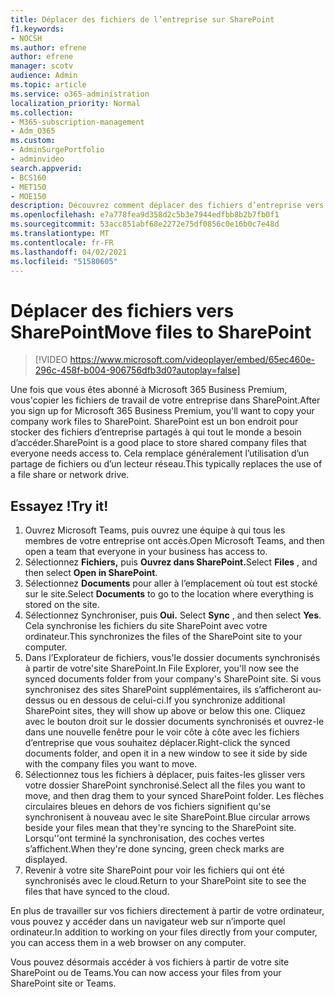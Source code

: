 ```yaml
---
title: Déplacer des fichiers de l’entreprise sur SharePoint
f1.keywords:
- NOCSH
ms.author: efrene
author: efrene
manager: scotv
audience: Admin
ms.topic: article
ms.service: o365-administration
localization_priority: Normal
ms.collection:
- M365-subscription-management
- Adm_O365
ms.custom:
- AdminSurgePortfolio
- adminvideo
search.appverid:
- BCS160
- MET150
- MOE150
description: Découvrez comment déplacer des fichiers d’entreprise vers SharePoint.
ms.openlocfilehash: e7a778fea9d358d2c5b3e7944edfbb8b2b7fb0f1
ms.sourcegitcommit: 53acc851abf68e2272e75df0856c0e16b0c7e48d
ms.translationtype: MT
ms.contentlocale: fr-FR
ms.lasthandoff: 04/02/2021
ms.locfileid: "51580605"
---
```

# <a name="move-files-to-sharepoint"></a><span data-ttu-id="64eb1-103">Déplacer des fichiers vers SharePoint</span><span class="sxs-lookup"><span data-stu-id="64eb1-103">Move files to SharePoint</span></span>

> [!VIDEO https://www.microsoft.com/videoplayer/embed/65ec460e-296c-458f-b004-906756dfb3d0?autoplay=false]

<span data-ttu-id="64eb1-104">Une fois que vous êtes abonné à Microsoft 365 Business Premium, vous&#39;copier les fichiers de travail de votre entreprise dans SharePoint.</span><span class="sxs-lookup"><span data-stu-id="64eb1-104">After you sign up for Microsoft 365 Business Premium, you&#39;ll want to copy your company work files to SharePoint.</span></span> <span data-ttu-id="64eb1-105">SharePoint est un bon endroit pour stocker des fichiers d’entreprise partagés à qui tout le monde a besoin d’accéder.</span><span class="sxs-lookup"><span data-stu-id="64eb1-105">SharePoint is a good place to store shared company files that everyone needs access to.</span></span> <span data-ttu-id="64eb1-106">Cela remplace généralement l’utilisation d’un partage de fichiers ou d’un lecteur réseau.</span><span class="sxs-lookup"><span data-stu-id="64eb1-106">This typically replaces the use of a file share or network drive.</span></span>

## <a name="try-it"></a><span data-ttu-id="64eb1-107">Essayez !</span><span class="sxs-lookup"><span data-stu-id="64eb1-107">Try it!</span></span>

1. <span data-ttu-id="64eb1-108">Ouvrez Microsoft Teams, puis ouvrez une équipe à qui tous les membres de votre entreprise ont accès.</span><span class="sxs-lookup"><span data-stu-id="64eb1-108">Open Microsoft Teams, and then open a team that everyone in your business has access to.</span></span>
2. <span data-ttu-id="64eb1-109">Sélectionnez **Fichiers,** puis **Ouvrez dans SharePoint.**</span><span class="sxs-lookup"><span data-stu-id="64eb1-109">Select  **Files** , and then select  **Open in SharePoint**.</span></span>
3. <span data-ttu-id="64eb1-110">Sélectionnez  **Documents** pour aller à l’emplacement où tout est stocké sur le site.</span><span class="sxs-lookup"><span data-stu-id="64eb1-110">Select  **Documents** to go to the location where everything is stored on the site.</span></span>
4. <span data-ttu-id="64eb1-111">Sélectionnez Synchroniser, puis **Oui.** </span><span class="sxs-lookup"><span data-stu-id="64eb1-111">Select  **Sync** , and then select  **Yes**.</span></span> <span data-ttu-id="64eb1-112">Cela synchronise les fichiers du site SharePoint avec votre ordinateur.</span><span class="sxs-lookup"><span data-stu-id="64eb1-112">This synchronizes the files of the SharePoint site to your computer.</span></span>
5. <span data-ttu-id="64eb1-113">Dans l’Explorateur de fichiers, vous&#39;le dossier documents synchronisés à partir de votre&#39;site SharePoint.</span><span class="sxs-lookup"><span data-stu-id="64eb1-113">In File Explorer, you&#39;ll now see the synced documents folder from your company&#39;s SharePoint site.</span></span> <span data-ttu-id="64eb1-114">Si vous synchronisez des sites SharePoint supplémentaires, ils s’afficheront au-dessus ou en dessous de celui-ci.</span><span class="sxs-lookup"><span data-stu-id="64eb1-114">If you synchronize additional SharePoint sites, they will show up above or below this one.</span></span> <span data-ttu-id="64eb1-115">Cliquez avec le bouton droit sur le dossier documents synchronisés et ouvrez-le dans une nouvelle fenêtre pour le voir côte à côte avec les fichiers d’entreprise que vous souhaitez déplacer.</span><span class="sxs-lookup"><span data-stu-id="64eb1-115">Right-click the synced documents folder, and open it in a new window to see it side by side with the company files you want to move.</span></span>
6. <span data-ttu-id="64eb1-116">Sélectionnez tous les fichiers à déplacer, puis faites-les glisser vers votre dossier SharePoint synchronisé.</span><span class="sxs-lookup"><span data-stu-id="64eb1-116">Select all the files you want to move, and then drag them to your synced SharePoint folder.</span></span> <span data-ttu-id="64eb1-117">Les flèches circulaires bleues en dehors de vos fichiers signifient qu&#39;se synchronisent à nouveau avec le site SharePoint.</span><span class="sxs-lookup"><span data-stu-id="64eb1-117">Blue circular arrows beside your files mean that they&#39;re syncing to the SharePoint site.</span></span> <span data-ttu-id="64eb1-118">Lorsqu'&#39;ont terminé la synchronisation, des coches vertes s’affichent.</span><span class="sxs-lookup"><span data-stu-id="64eb1-118">When they&#39;re done syncing, green check marks are displayed.</span></span>
7. <span data-ttu-id="64eb1-119">Revenir à votre site SharePoint pour voir les fichiers qui ont été synchronisés avec le cloud.</span><span class="sxs-lookup"><span data-stu-id="64eb1-119">Return to your SharePoint site to see the files that have synced to the cloud.</span></span>

<span data-ttu-id="64eb1-120">En plus de travailler sur vos fichiers directement à partir de votre ordinateur, vous pouvez y accéder dans un navigateur web sur n’importe quel ordinateur.</span><span class="sxs-lookup"><span data-stu-id="64eb1-120">In addition to working on your files directly from your computer, you can access them in a web browser on any computer.</span></span>

<span data-ttu-id="64eb1-121">Vous pouvez désormais accéder à vos fichiers à partir de votre site SharePoint ou de Teams.</span><span class="sxs-lookup"><span data-stu-id="64eb1-121">You can now access your files from your SharePoint site or Teams.</span></span>